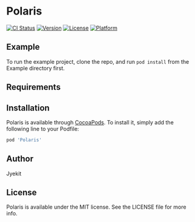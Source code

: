 # Polaris

[![CI Status](https://img.shields.io/travis/392071745@qq.com/Polaris.svg?style=flat)](https://travis-ci.org/392071745@qq.com/Polaris)
[![Version](https://img.shields.io/cocoapods/v/Polaris.svg?style=flat)](https://cocoapods.org/pods/Polaris)
[![License](https://img.shields.io/cocoapods/l/Polaris.svg?style=flat)](https://cocoapods.org/pods/Polaris)
[![Platform](https://img.shields.io/cocoapods/p/Polaris.svg?style=flat)](https://cocoapods.org/pods/Polaris)

## Example

To run the example project, clone the repo, and run `pod install` from the Example directory first.

## Requirements

## Installation

Polaris is available through [CocoaPods](https://cocoapods.org). To install
it, simply add the following line to your Podfile:

```ruby
pod 'Polaris'
```

## Author

Jyekit

## License

Polaris is available under the MIT license. See the LICENSE file for more info.
